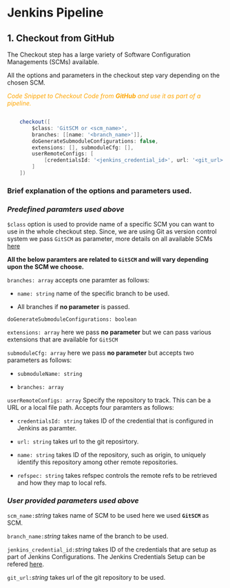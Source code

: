 # Jenkins Pipeline

## 1. Checkout from GitHub 

The Checkout step has a large variety of Software Configuration Managements (SCMs) available.

All the options and parameters in the checkout step vary depending on the chosen SCM.

<span style="color:orange">*Code Snippet to Checkout Code from **GitHub** and use it as part of a pipeline.*</span>


```groovy

    checkout([
        $class: 'GitSCM or <scm_name>', 
        branches: [[name: '<branch_name>']], 
        doGenerateSubmoduleConfigurations: false, 
        extensions: [], submoduleCfg: [], 
        userRemoteConfigs: [
            [credentialsId: '<jenkins_credential_id>', url: '<git_url>']
        ]
    ])

```

### Brief explanation of the options and parameters used.

### *Predefined paramters used above*

`$class` option is used to provide name of a specific SCM you can want to use in the whole checkout step. Since, we are using Git as version control system we pass `GitSCM` as parameter, more details on all available SCMs [here](https://jenkins.io/doc/pipeline/steps/workflow-scm-step/)

**All the below paramters are related to `GitSCM` and will vary depending upon the SCM we choose.**

`branches: array` accepts one paramter as follows:

- `name: string` name of the specific branch to be used.

- All branches if **no parameter** is passed.

`doGenerateSubmoduleConfigurations: boolean`

`extensions: array` here we pass **no parameter** but we can pass various extensions that are available for `GitSCM` 

`submoduleCfg: array` here we pass **no parameter** but accepts two parameters as follows:

- `submoduleName: string`

- `branches: array`

`userRemoteConfigs: array` Specify the repository to track. This can be a URL or a local file path. Accepts four paramters as follows:

- `credentialsId: string` takes ID of the credential that is configured in Jenkins as paramter. 

- `url: string` takes url to the git reposirtory.

- `name: string` takes ID of the repository, such as origin, to uniquely identify this repository among other remote repositories.

- `refspec: string` takes refspec controls the remote refs to be retrieved and how they map to local refs.

### *User provided parameters used above*

`scm_name:`*string* takes name of SCM to be used here we used **`GitSCM`** as SCM.

`branch_name:`*string* takes name of the branch to be used.

`jenkins_credential_id:`*string* takes ID of the credentials that are setup as part of Jenkins Configurations. The Jenkins Credentials Setup can be refered [here](./markdowns/JenkinsCredentials.md). 

`git_url:`*string* takes url of the git repository to be used. 


